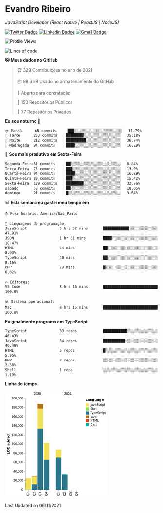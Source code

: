 # Evandro **Ribeiro**

*JavaScript Developer (React Native | ReactJS | NodeJS)*

[![Twitter Badge](https://img.shields.io/badge/-@ribeiroevandro-201B2D?style=flat-square&labelColor=201B2D&logo=twitter&logoColor=white&link=https://twitter.com/ribeiroevandro)](https://twitter.com/ribeiroevandro) 
[![Linkedin Badge](https://img.shields.io/badge/-Evandro%20Ribeiro-201B2D?style=flat-square&logo=Linkedin&logoColor=white&link=https://www.linkedin.com/in/ribeiroevandro)](https://www.linkedin.com/in/ribeiroevandro) 
[![Gmail Badge](https://img.shields.io/badge/-oi@ribeiroevandro.com.br-201B2D?style=flat-square&logo=Gmail&logoColor=white&link=mailto:oi@ribeiroevandro.com.br)](mailto:oi@ribeiroevandro.com.br)


<!--START_SECTION:waka-->
![Profile Views](http://img.shields.io/badge/Visualizac%C3%B5es%20do%20perfil-3-blue)

![Lines of code](https://img.shields.io/badge/Desde%20o%20Hello%20World%20eu%20escrevi-466053%20linhas%20de%20c%C3%B3digo-blue)

**🐱 Meus dados no GitHub** 

> 🏆 329 Contribuições no ano de 2021
 > 
> 📦 98.6 kB Usado no armazenamento do GitHub 
 > 
> 💼 Aberto para contratação
 > 
> 📜 153 Repositórios Públicos 
 > 
> 🔑 77 Repositórios Privados  
 > 
**Eu sou noturno 🦉** 

```text
🌞 Manhã      68 commits     ███░░░░░░░░░░░░░░░░░░░░░░   11.79% 
🌆 Tarde      203 commits    ████████░░░░░░░░░░░░░░░░░   35.18% 
🌃 Noite      212 commits    █████████░░░░░░░░░░░░░░░░   36.74% 
🌙 Madrugada  94 commits     ████░░░░░░░░░░░░░░░░░░░░░   16.29%

```
📅 **Sou mais produtivo em Sexta-Feira** 

```text
Segunda-Feira51 commits     ██░░░░░░░░░░░░░░░░░░░░░░░   8.84% 
Terça-Feira  75 commits     ███░░░░░░░░░░░░░░░░░░░░░░   13.0% 
Quarta-Feira 94 commits     ████░░░░░░░░░░░░░░░░░░░░░   16.29% 
Quinta-Feira 89 commits     ███░░░░░░░░░░░░░░░░░░░░░░   15.42% 
Sexta-Feira  189 commits    ████████░░░░░░░░░░░░░░░░░   32.76% 
sábado       58 commits     ██░░░░░░░░░░░░░░░░░░░░░░░   10.05% 
domingo      21 commits     █░░░░░░░░░░░░░░░░░░░░░░░░   3.64%

```


📊 **Esta semana eu gastei meu tempo em** 

```text
⌚︎ Fuso horário: America/Sao_Paulo

💬 Linguagens de programação: 
JavaScript               3 hrs 57 mins       ████████████░░░░░░░░░░░░░   47.91% 
JSON                     1 hr 31 mins        ████░░░░░░░░░░░░░░░░░░░░░   18.47% 
HTML                     44 mins             ██░░░░░░░░░░░░░░░░░░░░░░░   8.93% 
TypeScript               40 mins             ██░░░░░░░░░░░░░░░░░░░░░░░   8.16% 
PHP                      29 mins             █░░░░░░░░░░░░░░░░░░░░░░░░   6.02%

🔥 Editores: 
VS Code                  8 hrs 16 mins       █████████████████████████   100.0%

💻 Sistema operacional: 
Mac                      8 hrs 16 mins       █████████████████████████   100.0%

```

**Eu geralmente programo em TypeScript** 

```text
TypeScript               39 repos            ███████████░░░░░░░░░░░░░░   46.43% 
JavaScript               34 repos            ██████████░░░░░░░░░░░░░░░   40.48% 
HTML                     5 repos             █░░░░░░░░░░░░░░░░░░░░░░░░   5.95% 
PHP                      2 repos             ░░░░░░░░░░░░░░░░░░░░░░░░░   2.38% 
Shell                    1 repo              ░░░░░░░░░░░░░░░░░░░░░░░░░   1.19%

```


**Linha do tempo**

![Chart not found](https://raw.githubusercontent.com/ribeiroevandro/ribeiroevandro/master/charts/bar_graph.png) 


 Last Updated on 06/11/2021
<!--END_SECTION:waka-->
